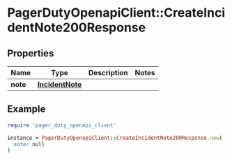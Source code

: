 # PagerDutyOpenapiClient::CreateIncidentNote200Response

## Properties

| Name | Type | Description | Notes |
| ---- | ---- | ----------- | ----- |
| **note** | [**IncidentNote**](IncidentNote.md) |  |  |

## Example

```ruby
require 'pager_duty_openapi_client'

instance = PagerDutyOpenapiClient::CreateIncidentNote200Response.new(
  note: null
)
```

